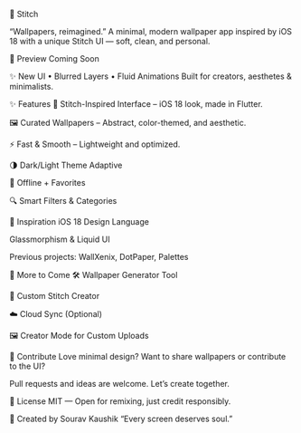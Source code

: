 🧵 Stitch

“Wallpapers, reimagined.”
A minimal, modern wallpaper app
inspired by iOS 18 with a unique Stitch UI
— soft, clean, and personal.

📸 Preview
Coming Soon

✨ New UI • Blurred Layers • Fluid Animations
Built for creators, aesthetes & minimalists.

✨ Features
🎨 Stitch-Inspired Interface – iOS 18 look, made in Flutter.

🖼️ Curated Wallpapers – Abstract, color-themed, and aesthetic.

⚡ Fast & Smooth – Lightweight and optimized.

🌗 Dark/Light Theme Adaptive

📁 Offline + Favorites

🔍 Smart Filters & Categories

🧠 Inspiration
iOS 18 Design Language

Glassmorphism & Liquid UI

Previous projects: WallXenix, DotPaper, Palettes

🎯 More to Come
🛠️ Wallpaper Generator Tool

🧵 Custom Stitch Creator

☁️ Cloud Sync (Optional)

🖼️ Creator Mode for Custom Uploads

🤝 Contribute
Love minimal design?
Want to share wallpapers or contribute to the UI?

Pull requests and ideas are welcome. Let’s create together.

📄 License
MIT — Open for remixing, just credit responsibly.

🧵 Created by
Sourav Kaushik
“Every screen deserves soul.”
